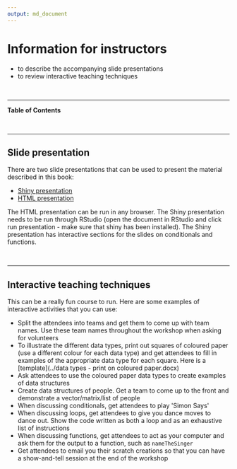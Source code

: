 ```yaml
---
output: md_document
---
```




# Information for instructors

<!--sec data-title="Learning Objectives" data-id="obj" data-show=true data-collapse=false ces-->

* to describe the accompanying slide presentations
* to review interactive teaching techniques

<!--endsec-->

<br>

---

**Table of Contents**

<!-- toc -->

<br>

---

## Slide presentation

There are two slide presentations that can be used to present the material described in this book:

* [Shiny presentation](../Intro_slides.Rmd)
* [HTML presentation](../Intro_slides_NOTSHINY.html)

The HTML presentation can be run in any browser. The Shiny presentation needs to be run through RStudio (open the document in RStudio and click run presentation - make sure that shiny has been installed). The Shiny presentation has interactive sections for the slides on conditionals and functions. 

<br>

---

## Interactive teaching techniques

This can be a really fun course to run. Here are some examples of interactive activities that you can use:

* Split the attendees into teams and get them to come up with team names. Use these team names throughout the workshop when asking for volunteers
* To illustrate the different data types, print out squares of coloured paper (use a different colour for each data type) and get attendees to fill in examples of the appropriate data type for each square. Here is a [template](../data types - print on coloured paper.docx)
* Ask attendees to use the coloured paper data types to create examples of data structures
* Create data structures of people. Get a team to come up to the front and demonstrate a vector/matrix/list of people
* When discussing conditionals, get attendees to play 'Simon Says'
* When discussing loops, get attendees to give you dance moves to dance out. Show the code written as both a loop and as an exhaustive list of instructions
* When discussing functions, get attendees to act as your computer and ask them for the output to a function, such as `nameTheSinger`
* Get attendees to email you their scratch creations so that you can have a show-and-tell session at the end of the workshop
